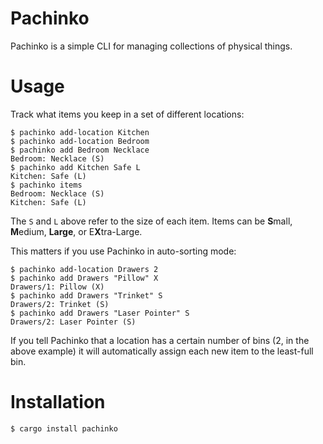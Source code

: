 # Pachinko

Pachinko is a simple CLI for managing collections of physical things.

# Usage

Track what items you keep in a set of different locations:

```console
$ pachinko add-location Kitchen
$ pachinko add-location Bedroom
$ pachinko add Bedroom Necklace
Bedroom: Necklace (S)
$ pachinko add Kitchen Safe L
Kitchen: Safe (L)
$ pachinko items
Bedroom: Necklace (S)
Kitchen: Safe (L)
```

The `S` and `L` above refer to the size of each item. Items can be **S**mall, **M**edium, **Large**,
or E**X**tra-Large.

This matters if you use Pachinko in auto-sorting mode:
```
$ pachinko add-location Drawers 2
$ pachinko add Drawers "Pillow" X
Drawers/1: Pillow (X)
$ pachinko add Drawers "Trinket" S
Drawers/2: Trinket (S)
$ pachinko add Drawers "Laser Pointer" S
Drawers/2: Laser Pointer (S)
```

If you tell Pachinko that a location has a certain number of bins (2, in the above example) it will
automatically assign each new item to the least-full bin.

# Installation

```console
$ cargo install pachinko
```

